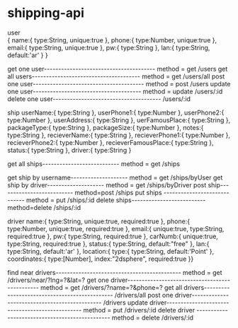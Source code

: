 # shipping-api
user          
{
name:{
     type:String,
     unique:true
  },
  phone:{
      type:Number,
      unique:true
  },
  email:{
      type:String,
      unique:true
  },
  pw:{
      type:String
  },
  lan:{
      type:String,
      default:'ar'
  }
}

get one user---------------------------------------
method = get
/users
get all users--------------------------------------
method = get
/users/all
post one user---------------------------------------
method = post
/users
update one user--------------------------------------
method = update
/users/:id
delete one user--------------------------------------
/users/:id

ship
 userName:{
        type:String
    },
    userPhone1:{
        type:Number
    },
    userPhone2:{
        type:Number
    },
    userAddress:{
        type:String
    },
    uerFamousPlace:{
        type:String
    },
    packageType:{
        type:String
    },
    packageSize:{
        type:Number
    },
    notes:{
        type:String
    },
    recieverName:{
        type:String
    },
    recieverPhone1:{
        type:Number
    },
    recieverPhone2:{
        type:Number
    },
    recieverFamousPlace:{
        type:String
    },
    status:{
        type:String
    },
    driver:{
        type:String
    }

get all ships---------------------------
method = get 
/ships

get ship by username--------------------
method = get
/ships/byUser
get ship by driver--------------------
method = get
/ships/byDriver
post ship--------------------------
method=post
/ships
put ships -----------------------------
method = put
/ships/:id
delete ships--------------------------
method=delete
/ships/:id

driver
  name:{
        type:String,
        unique:true,
        required:true
    },
    phone:{
        type:Number,
        unique:true,
        required:true
    },
    email:{
        unique:true,
        type:String,
        required:true
    },
    pw:{
        type:String,
        required:true
    },
    carNumb:{
        unique:true,
        type:String,
        required:true
    },
    status:{
        type:String,
        default:"free"
    },
    lan:{
        type:String,
        default:'ar'
    },
    location:{
     type:{
     type:String,
     default:'Point'
 },
 coordinates:{
     type:[Number],
     index:"2dsphere",
     required:true
 }}
 
  find near drivers--------------------------------------------
  method = get
  /drivers/near/?lng=?&lat=?
  get one driver-----------------------------------------------
  method = get 
  /drivers/?name=?&phone=?
  get all drivers----------------------------------------------
  /drivers/all
  post one driver----------------------------------------------
  /drivers
  update driver------------------------------------------------
  method = put
  /drivers/:id 
  delete driver -----------------------------------------------
  method = delete
  /drivers/:id

